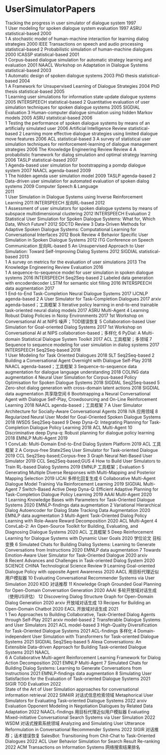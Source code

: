 # UserSimulatorPapers
Tracking the progress in user simulator of dialogue system 
	1997			
1	User modeling for spoken dialogue system evaluation	1997	ASRU	statistical-based
	2000			
1	A stochastic model of human-machine interaction for learning dialog strategies	2000	IEEE Transactions on speech and audio processing	statistical-based
2	Probabilistic simulation of human-machine dialogues	2000	ICASSP	statistical-based
	2001			
1	Corpus-based dialogue simulation for automatic strategy learning and evaluation	2001	NAACL Workshop on Adaptation in Dialogue Systems	statistical-based
	2003			
1	Automatic design of spoken dialogue systems	2003	PhD thesis	statistical-based
	2004			
1	A Framework for Unsupervised Learning of Dialogue Strategies	2004	PhD thesis	statistical-based
	2005			
1	Learning user simulations for information state update dialogue systems	2005	INTERSPEECH	statistical-based
2	Quantitative evaluation of user simulation techniques for spoken dialogue systems	2005	SIGDIAL	Evaluation
3	Human-computer dialogue simulation using hidden Markov models	2005	ASRU	statistical-based
	2006			
1	Testing the performance of spoken dialogue systems by means of an artificially simulated user	2006	Artificial Intelligence Review	statistical-based
2	Learning more effective dialogue strategies using limited dialogue move features	2006	ACL	statistical-based
3	A survey of statistical user simulation techniques for reinforcement-learning of dialogue management strategies	2006	The Knowledge Engineering Review	Review
4	A probabilistic framework for dialog simulation and optimal strategy learning	2006	TASLP	statistical-based
	2007			
1	Agenda-based user simulation for bootstrapping a pomdp dialogue system	2007	NAACL	agenda-based
	2009			
1	The hidden agenda user simulation model	2009	TASLP	agenda-based
2	Data-driven user simulation for automated evaluation of spoken dialog systems	2009	Computer Speech & Language	
	2011			
1	User Simulation in Dialogue Systems using Inverse Reinforcement Learning	2011	INTERSPEECH	反向RL-based
	2012			
1	Assessment of user simulators for spoken dialogue systems by means of subspace multidimensional clustering	2012	INTERSPEECH	Evaluation
2	Statistical User Simulation for Spoken Dialogue Systems: What for, Which Data, Which Future?	2012	SDCTD	Review
3	Data-Driven Methods for Adaptive Spoken Dialogue Systems: Computational Learning for Conversational Interfaces	2012	Book	Review
4	Behavior Specific User Simulation in Spoken Dialogue Systems	2012	ITG Conference on Speech Communication	反向RL-based
5	An Unsupervised Approach to User Simulation: Toward Self-Improving Dialog Systems	2012	SIGDIAL	statistical-based
	2013			
1	A survey on metrics for the evaluation of user simulations	2013	The Knowledge Engineering Review	Evaluation
	2016			
1	A sequence-to-sequence model for user simulation in spoken dialogue systems	2016	INTERSPEECH	Seq2Seq-based
2	Labeled data generation with encoderdecoder LSTM for semantic slot filling	2016	INTERSPEECH	data augmentation
	2017			
1	End-to-End Task-Completion Neural Dialogue Systems	2017	IJCNLP	agenda-based
2	A User Simulator for Task-Completion Dialogues	2017	arxiv	agenda-based；工具框架
3	Iterative policy learning in end-to-end trainable task-oriented neural dialog models	2017	ASRU	Multi-Agent
4	Learning Robust Dialog Policies in Noisy Environments	2017	1st Workshop on Conversational AI at NIPS	噪声；TOD错误恢复
5	Collaboration-based User Simulation for Goal-oriented Dialog Systems	2017	1st Workshop on Conversational AI at NIPS	collaboration-based；多样化
6	PyDial: A Multi-domain Statistical Dialogue System Toolkit	2017	ACL	工具框架；多领域
7	Sequence to sequence modeling for user simulation in dialog systems	2017	INTERSPEECH	Seq2Seq-based
	2018			
1	User Modeling for Task Oriented Dialogues	2018	SLT	Seq2Seq-based
2	Building a Conversational Agent Overnight with Dialogue Self-Play	2018	NAACL	agenda-based；工具框架
3	Sequence-to-sequence data augmentation for dialogue language understanding	2018	COLING	data augmentation
4	Neural User Simulation for Corpus-based Policy Optimisation for Spoken Dialogue Systems	2018	SIGDIAL	Seq2Seq-based
5	Zero-shot dialog generation with cross-domain latent actions	2018	SIGDIAL	data augmentation 共享隐空间
6	Bootstrapping a Neural Conversational Agent with Dialogue Self-Play, Crowdsourcing and On-Line Reinforcement Learning	2018	NAACL	agenda-based；工具框架
7	A User Simulator Architecture for Socially-Aware Conversational Agents	2018	IVA	应用领域
8	Regularized Neural User Model for Goal-Oriented Spoken Dialogue Systems	2018	IWSDS	Seq2Seq-based
9	Deep Dyna-Q: Integrating Planning for Task-Completion Dialogue Policy Learning	2018	ACL	Multi-Agent
10	Discriminative deep Dyna-q: Robust planning for dialogue policy learning	2018	EMNLP	Multi-Agent
	2019			
1	ConvLab: Multi-Domain End-to-End Dialog System Platform	2019	ACL	工具框架
2	A Corpus-free State2Seq User Simulator for Task-oriented Dialogue	2019	CCL	Seq2Seq-based;Corpus-free
3	Graph Neural Net-Based User Simulator	2019	CCL	Seq2Seq-based;GUS
4	How to Build User Simulators to Train RL-based Dialog Systems	2019	EMNLP	工具框架；Evaluation
5	Generating Multiple Diverse Responses with Multi-Mapping and Posterior Mapping Selection	2019	IJCAI	多样化回复生成
6	Collaborative Multi-Agent Dialogue Model Training Via Reinforcement Learning	2019	SIGDIAL	Multi-Agent
7	Switch-Based Active Deep Dyna-Q: Efficient Adaptive Planning for Task-Completion Dialogue Policy Learning	2019	AAAI	Multi-Agent
	2020			
1	Learning Knowledge Bases with Parameters for Task-Oriented Dialogue Systems	2020	EMNLP-findings	data augmentation
2	Variational Hierarchical Dialog Autoencoder for Dialog State Tracking Data Augmentation	2020	EMNLP	data augmentation
3	Multi-Agent Task-Oriented Dialog Policy Learning with Role-Aware Reward Decomposition	2020	ACL	Multi-Agent
4	ConvLab-2: An Open-Source Toolkit for Building, Evaluating, and Diagnosing Dialogue Systems	2020	ACL	工具框架
5	Deep Reinforcement Learning for Dialogue Systems with Dynamic User Goals	2020	学位论文	目标变换
6	Simulated Chats for Building Dialog Systems: Learning to Generate Conversations from Instructions	2020	EMNLP	data augmentation
7	Towards Emotion-Aware User Simulator for Task-Oriented Dialogue	2020	arxiv	
8	Recent Advances and Challenges in Task-oriented Dialog System	2020	SCIENCE CHINA Technological Science	Review
9	Learning Goal-oriented Dialogue Policy with opposite Agent Awareness	2020	AACL	用目标代理近似用户模拟器
10	Evaluating Conversational Recommender Systems via User Simulation	2020	KDD	对话推荐
11	Knowledge Graph Grounded Goal Planning for Open-Domain Conversation Generation	2020	AAAI	多轮开放域对话生成（使用US评估）
12	Discovering Dialog Structure Graph for Open-Domain Dialog Generation	2020	arxiv	开放域对话生成
13	Recipes for Building an Open-Domain Chatbot	2020	EACL	开放域对话生成
	2021			
1	Two Approaches to Building Collaborative, Task-Oriented Dialog Agents through Self-Play	2021	arxiv	model-based
2	Transferable Dialogue Systems and User Simulators	2021	ACL	model-based
3	High-Quality Diversification for Task-Oriented Dialogue Systems	2021	ACL-findings	多样化
4	Domain-independent User Simulation with Transformers for Task-oriented Dialogue Systems	2021	SIGDIAL	Seq2Seq-based
5	Alexa Conversations: An Extensible Data-driven Approach for Building Task-oriented Dialogue Systems	2021	NAACL	
6	A Collaborative Multi-agent Reinforcement Learning Framework for Dialog Action Decomposition	2021	EMNLP	Multi-Agent
7	Simulated Chats for Building Dialog Systems: Learning to Generate Conversations from Instructions	2021	EMNLP-findings	data augmentation
8	Simulating User Satisfaction for the Evaluation of Task-oriented Dialogue Systems	2021	SIGIR	TOD Evaluation
	2022			
	State of the Art of User Simulation approaches for conversational information retrieval	2022	SIM4IR	对话式信息检索领域
	Metaphorical User Simulators for Evaluating Task-oriented Dialogue Systems	2022	arxiv	Evaluation
	Opponent Modeling in Negotiation Dialogues by Related Data Adaptation	2022	NAACL-findings	用目标代理近似用户模拟器
	Evaluating Mixed-initiative Conversational Search Systems via User Simulation	2022	WSDM	对话式搜索系统领域
	Analyzing and Simulating User Utterance Reformulation in Conversational Recommender Systems	2022	SIGIR	对话推荐；话术错误恢复
	SalesBot: Transitioning from Chit-Chat to Task-Oriented Dialogues	2022	ACL
	User Behavior Simulation for Search Result Re-ranking	2022	ACM Transactions on Information Systems	网络搜索结果排名
